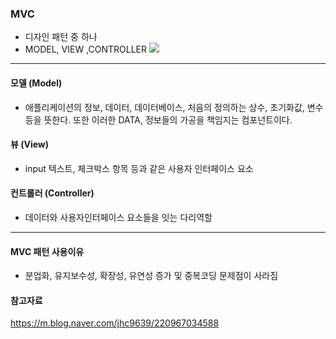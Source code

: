 ### MVC
- 디자인 패턴 중 하나
- MODEL, VIEW ,CONTROLLER
![](https://velog.velcdn.com/images/gyuseon/post/f55e0a6c-0ca8-45fd-b405-4781d15fdec5/image.png)
---

#### 모델 (Model)
- 애플리케이션의 정보, 데이터, 데이터베이스, 처음의 정의하는 상수, 초기화값, 변수 등을 뜻한다. 또한 이러한 DATA, 정보들의 가공을 책임지는 컴포넌트이다.

#### 뷰 (View)
- input 텍스트, 체크박스 항목 등과 같은 사용자 인터페이스 요소

#### 컨트롤러 (Controller)
- 데이터와 사용자인터페이스 요소들을 잇는 다리역할
---

#### MVC 패턴 사용이유
- 분업화, 유지보수성, 확장성, 유연성 증가 및 중복코딩 문제점이 사라짐

#### 참고자료
https://m.blog.naver.com/jhc9639/220967034588
